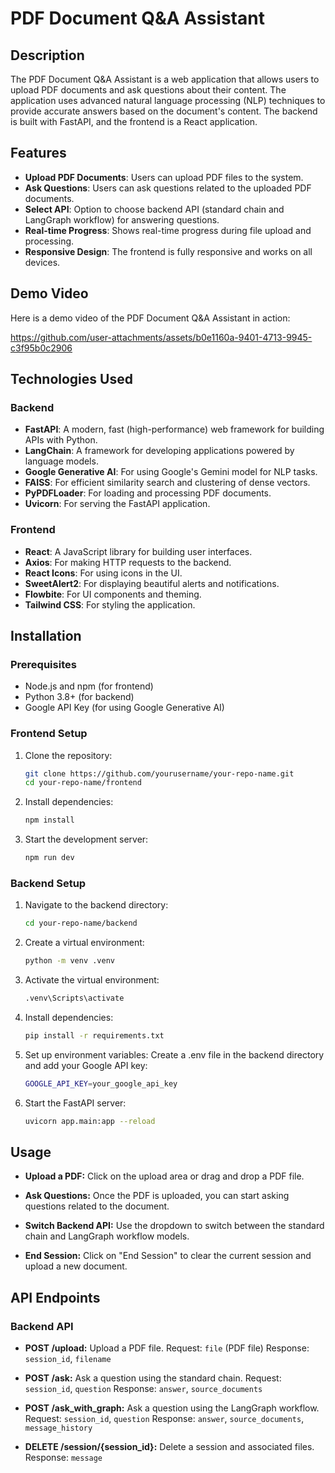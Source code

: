 # PDF Document Q&A Assistant

## Description

The PDF Document Q&A Assistant is a web application that allows users to upload PDF documents and ask questions about their content. The application uses advanced natural language processing (NLP) techniques to provide accurate answers based on the document's content. The backend is built with FastAPI, and the frontend is a React application.

## Features

- **Upload PDF Documents**: Users can upload PDF files to the system.
- **Ask Questions**: Users can ask questions related to the uploaded PDF documents.
- **Select API**: Option to choose backend API (standard chain and LangGraph workflow) for answering questions.
- **Real-time Progress**: Shows real-time progress during file upload and processing.
- **Responsive Design**: The frontend is fully responsive and works on all devices.

## Demo Video

Here is a demo video of the PDF Document Q&A Assistant in action:

https://github.com/user-attachments/assets/b0e1160a-9401-4713-9945-c3f95b0c2906

## Technologies Used

### Backend

- **FastAPI**: A modern, fast (high-performance) web framework for building APIs with Python.
- **LangChain**: A framework for developing applications powered by language models.
- **Google Generative AI**: For using Google's Gemini model for NLP tasks.
- **FAISS**: For efficient similarity search and clustering of dense vectors.
- **PyPDFLoader**: For loading and processing PDF documents.
- **Uvicorn**: For serving the FastAPI application.

### Frontend

- **React**: A JavaScript library for building user interfaces.
- **Axios**: For making HTTP requests to the backend.
- **React Icons**: For using icons in the UI.
- **SweetAlert2**: For displaying beautiful alerts and notifications.
- **Flowbite**: For UI components and theming.
- **Tailwind CSS**: For styling the application.

## Installation

### Prerequisites

- Node.js and npm (for frontend)
- Python 3.8+ (for backend)
- Google API Key (for using Google Generative AI)

### Frontend Setup

1. Clone the repository:
   ```bash
   git clone https://github.com/yourusername/your-repo-name.git
   cd your-repo-name/frontend
   ```

2. Install dependencies:
    ```bash
    npm install
    ```

3. Start the development server:
    ```bash
    npm run dev
    ```
### Backend Setup

1. Navigate to the backend directory:
    ```bash
    cd your-repo-name/backend
    ```

2. Create a virtual environment:
    ```bash
    python -m venv .venv
    ```

3. Activate the virtual environment:
   ```bash
   .venv\Scripts\activate
    ```
4. Install dependencies:
    ```bash
    pip install -r requirements.txt
    ```

5. Set up environment variables:
    Create a .env file in the backend directory and add your Google API key:
    ```bash
    GOOGLE_API_KEY=your_google_api_key
    ```

6. Start the FastAPI server:
    ```bash
    uvicorn app.main:app --reload
    ```

## Usage

- **Upload a PDF:** Click on the upload area or drag and drop a PDF file.

- **Ask Questions:** Once the PDF is uploaded, you can start asking questions related to the document.

- **Switch Backend API:** Use the dropdown to switch between the standard chain and LangGraph workflow models.

- **End Session:** Click on "End Session" to clear the current session and upload a new document.

## API Endpoints

### Backend API

- **POST /upload:** Upload a PDF file.
    Request: `file` (PDF file)
    Response: `session_id`, `filename`

- **POST /ask:** Ask a question using the standard chain.
    Request: `session_id`, `question`
    Response: `answer`, `source_documents`

- **POST /ask_with_graph:** Ask a question using the LangGraph workflow.
    Request: `session_id`, `question`
    Response: `answer`, `source_documents`, `message_history`

- **DELETE /session/{session_id}:** Delete a session and associated files.
    Response: `message`
